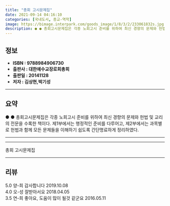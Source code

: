 ```yaml
---
title: "총회 고시문제집"
date: 2021-09-14 04:16:10
categories: [국내도서, 종교-역학]
image: https://bimage.interpark.com/goods_image/1/8/3/2/233061832s.jpg
description: ● ● 총회고시문제집은 각종 노회고시 준비를 위하여 최신 경향의 문제와 헌법 및 교리의 전문을 수록한 책이다. 제1부에서는 행정적인 준비를 다루어고, 제2부에서는 과목별로 헌법과 함께 모든 문제들을 이해하기 쉽도록 간단명료하게 정리하였다.
---
```


## **정보**

- **ISBN : 9788984906730**
- **출판사 : 대한예수교장로회총회**
- **출판일 : 20141128**
- **저자 : 김상현,박기성**

------



## **요약**

●  ●  총회고시문제집은 각종 노회고시 준비를 위하여 최신 경향의 문제와 헌법 및 교리의 전문을 수록한 책이다. 제1부에서는 행정적인 준비를 다루어고, 제2부에서는 과목별로 헌법과 함께 모든 문제들을 이해하기 쉽도록 간단명료하게 정리하였다.

------



------


총회 고시문제집 

------


## **리뷰** 

5.0 양-희 감사합니다  2019.10.08 <br/>4.0 오-성 잘받아서요 2018.04.05 <br/>3.5 연-희 좋아요, 도움이 많이 될것 같군요 2016.05.11 <br/>